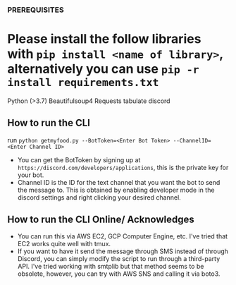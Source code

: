 ### PREREQUISITES

# Please install the follow libraries with `pip install <name of library>`, alternatively you can use `pip -r install requirements.txt` 
Python (>3.7)
Beautifulsoup4
Requests
tabulate
discord

## How to run the CLI
run `python getmyfood.py --BotToken=<Enter Bot Token> --ChannelID=<Enter Channel ID>`
- You can get the BotToken by signing up at `https://discord.com/developers/applications`, this is the private key for your bot.
- Channel ID is the ID for the text channel that you want the bot to send the message to. This is obtained by enabling developer mode
in the discord settings and right clicking your desired channel.

## How to run the CLI Online/ Acknowledges
- You can run this via AWS EC2, GCP Computer Engine, etc. I've tried that EC2 works quite well with tmux. 
- If you want to have it send the message through SMS instead of through Discord, you can simply modify the script to run through
a third-party API. I've tried working with smtplib but that method seems to be obsolete, however, you can try with AWS SNS and calling it via boto3. 
